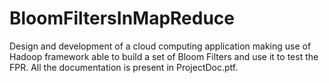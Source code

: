 # BloomFiltersInMapReduce
Design and development of a cloud computing application making use of Hadoop framework able to build a set of Bloom Filters and use it to test the FPR. 
All the documentation is present in ProjectDoc.ptf. 
